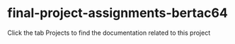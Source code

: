 # final-project-assignments-bertac64

Click the tab Projects to find the documentation related to this project 

